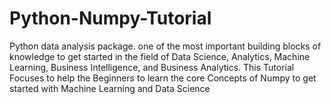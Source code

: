 # Python-Numpy-Tutorial
Python data analysis package.
one of the most important building blocks of knowledge to get started in the field of Data Science, Analytics, Machine Learning, Business Intelligence, and Business Analytics. This Tutorial Focuses to help the Beginners to learn the core Concepts of Numpy to get started with Machine Learning and Data Science
